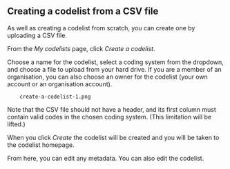 ## Creating a codelist from a CSV file

As well as creating a codelist from scratch, you can create one by uploading a CSV file.

From the _My codelists_ page, click _Create a codelist_.

Choose a name for the codelist, select a coding system from the dropdown,
and choose a file to upload from your hard drive.  If you are a member of an organisation, you can also choose an owner for the codelist (your own account or an organisation account).

        create-a-codelist-1.png

Note that the CSV file should not have a header,
and its first column must contain valid codes in the chosen coding system.
(This limitation will be lifted.)

When you click _Create_ the codelist will be created and you will be taken to the codelist homepage.

From here, you can edit any metadata.
You can also edit the codelist.
